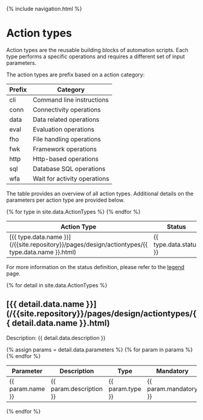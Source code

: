 {% include navigation.html %}

# Action types

Action types are the reusable building blocks of automation scripts. 
Each type performs a specific operations and requires a different set of input parameters. 

The action types are prefix based on a action category:

|Prefix|Category|
|---|---|
|cli|Command line instructions|
|conn|Connectivity operations|
|data|Data related operations|
|eval|Evaluation operations|
|fho|File handling operations|
|fwk|Framework operations|
|http|Http-based operations|
|sql|Database SQL operations|
|wfa|Wait for activity operations|

The table provides an overview of all action types. 
Additional details on the parameters per action type are provided below.

<table>
<colgroup>
<col width="30%" />
<col width="10%" />
<col width="60%" />
</colgroup>
<thead>
<tr class="header">
<th>Action Type</th>
<th>Status</th>
<th>Description</th>
</tr>
</thead>
<tbody>
{% for type in site.data.ActionTypes %}
<tr>
<td markdown="span">[{{ type.data.name }}](/{{site.repository}}/pages/design/actiontypes/{{ type.data.name }}.html)</td>
<td markdown="span">{{ type.data.status }}</td>
<td markdown="span">{{ type.data.description }}</td>
</tr>
{% endfor %}
</tbody>
</table>

For more information on the status definition, please refer to the [legend](/{{site.repository}}/pages/understand/legend.html) page.

{% for detail in site.data.ActionTypes %}
## [{{ detail.data.name }}](/{{site.repository}}/pages/design/actiontypes/{{ detail.data.name }}.html)

Description: {{ detail.data.description }}

<table>
<colgroup>
<col width="20%" />
<col width="40%" />
<col width="20%" align="center"/>
<col width="20%" align="center"/>
</colgroup>
<thead>
<tr class="header">
<th>Parameter</th>
<th>Description</th>
<th>Type</th>
<th>Mandatory</th>
</tr>
</thead>
<tbody>
{% assign params = detail.data.parameters %}
{% for param in params %}
<tr>
<td markdown="span">{{ param.name }}</td>
<td markdown="span">{{ param.description }}</td>
<td markdown="span">{{ param.type }}</td>
<td markdown="span">{{ param.mandatory }}</td>
</tr>
{% endfor %}
</tbody>
</table>

{% endfor %}
